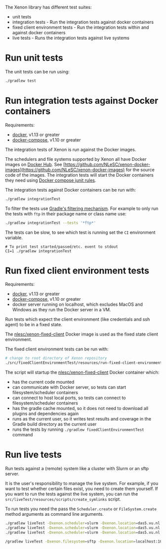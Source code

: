 The Xenon library has different test suites:

* unit tests
* integration tests - Run the integration tests against docker containers
* fixed client environment tests - Run the integration tests within and against docker containers
* live tests - Runs the integration tests against live systems

# Run unit tests

The unit tests can be run using:
```bash
./gradlew test
```

# Run integration tests against Docker containers

Requirements:
* [docker](https://docs.docker.com/engine/installation/), v1.13 or greater
* [docker-compose](https://docs.docker.com/compose/), v1.10 or greater

The integration tests of Xenon is run against the Docker images.
 
The schedulers and file systems supported by Xenon all have Docker images on [Docker Hub](https://hub.docker.com/r/nlesc/).
See [https://github.com/NLeSC/xenon-docker-images](https://github.com/NLeSC/xenon-docker-images) for the source code of the images. The integration tests will start the Docker containers they need using [Docker compose junit rules](https://github.com/palantir/docker-compose-rule).

The integration tests against Docker containers can be run with:

```bash
./gradlew integrationTest
```

To filter the tests use [Gradle's filtering mechanism](https://docs.gradle.org/3.3/userguide/java_plugin.html#test_filtering).
For example to only run the tests with `ftp` in their package name or class name use:

```bash
./gradlew integrationTest --tests '*ftp*'
```

The tests can be slow, to see which test is running set the `CI` environment variable.
```
# To print test started/passed/etc. event to stdout
CI=1 ./gradlew integrationTest
```

# Run fixed client environment tests

Requirements:
* [docker](https://docs.docker.com/engine/installation/), v1.13 or greater
* [docker-compose](https://docs.docker.com/compose/), v1.10 or greater
* docker server running on localhost, which excludes MacOS and Windows as they run the Docker server in a VM.

Run tests which expect the client environment (like credentials and ssh agent) to be in a fixed state.

The [nlesc/xenon-fixed-client](https://hub.docker.com/r/nlesc/xenon-fixed-client/) Docker image is used as the fixed state client environment.

The fixed client environment tests can be run with:
```bash
# change to root directory of Xenon repository
./src/fixedClientEnvironmentTest/resources/run-fixed-client-environment-test.sh
```

The script will startup the [nlesc/xenon-fixed-client](https://hub.docker.com/r/nlesc/xenon-fixed-client/) Docker container which:
* has the current code mounted
* can communicate with Docker server, so tests can start filesystem/scheduler containers
* can connect to host local ports, so tests can connect to filesystem/scheduler containers
* has the gradle cache mounted, so it does not need to download all plugins and dependencies again
* runs as the current user, so it writes test results and coverage in the Gradle build directory as the current user
* runs the tests by running `./gradlew fixedClientEnvironmentTest` command

# Run live tests

Run tests against a (remote) system like a cluster with Slurm or an sftp server. 

It is the user's responsibility to manage the live system. For example, if you want to test whether certain files 
exist, you need to create them yourself. If you want to run the tests against the live system, you can run the `src/liveTest/resources/scripts/create_symlinks` script.

To run tests you need the pass the `Scheduler.create` or `FileSystem.create` method arguments as command line arguments.
```bash
./gradlew liveTest -Dxenon.scheduler=slurm -Dxenon.location=das5.vu.nl -Dxenon.adaptors.slurm.strictHostKeyChecking=false
./gradlew liveTest -Dxenon.scheduler=slurm -Dxenon.location=das5.vu.nl -Dxenon.username=username -Dxenon.password=password
./gradlew liveTest -Dxenon.scheduler=slurm -Dxenon.location=das5.vu.nl -Dxenon.username=username -Dxenon.certfile=pathtocertfile [ -Dxenon.passphrase=passphrase ] 

/gradlew liveTest -Dxenon.filesystem=sftp -Dxenon.location=localhost:10022  -Dxenon.username=xenon -Dxenon.password=javagat -Dxenon.adaptors.file.sftp.strictHostKeyChecking=false -Dxenon.adaptors.file.sftp.loadKnownHosts=false
```
